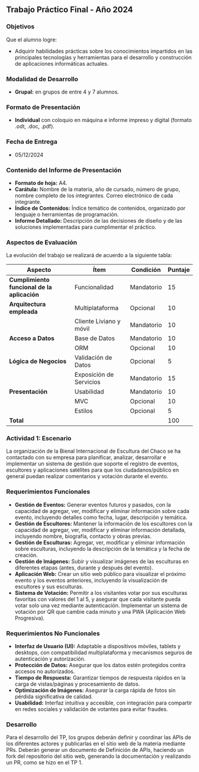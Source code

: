 ## Trabajo Práctico Final - Año 2024

### Objetivos

Que el alumno logre:

- Adquirir habilidades prácticas sobre los conocimientos impartidos en las principales tecnologías y herramientas para el desarrollo y construcción de aplicaciones informáticas actuales.

### Modalidad de Desarrollo

- **Grupal:** en grupos de entre 4 y 7 alumnos.

### Formato de Presentación

- **Individual** con coloquio en máquina e informe impreso y digital (formato .odt, .doc, .pdf).

### Fecha de Entrega

- 05/12/2024

### Contenido del Informe de Presentación

- **Formato de hoja:** A4.
- **Carátula:** Nombre de la materia, año de cursado, número de grupo, nombre completo de los integrantes. Correo electrónico de cada integrante.
- **Índice de Contenidos:** Índice temático de contenidos, organizado por lenguaje o herramientas de programación.
- **Informe Detallado:** Descripción de las decisiones de diseño y de las soluciones implementadas para cumplimentar el práctico.

### Aspectos de Evaluación

La evolución del trabajo se realizará de acuerdo a la siguiente tabla:

| Aspecto                        | Ítem                         | Condición  | Puntaje |
|--------------------------------|------------------------------|------------|---------|
| **Cumplimiento funcional de la aplicación** | Funcionalidad               | Mandatorio  | 15      |
| **Arquitectura empleada**                | Multiplataforma             | Opcional    | 10      |
|                                       | Cliente Liviano y móvil     | Mandatorio  | 10      |
| **Acceso a Datos**                     | Base de Datos               | Mandatorio  | 10      |
|                                       | ORM                          | Opcional    | 10      |
| **Lógica de Negocios**                   | Validación de Datos         | Opcional    | 5       |
|                                       | Exposición de Servicios      | Mandatorio  | 15      |
| **Presentación**                       | Usabilidad                   | Mandatorio  | 10      |
|                                       | MVC                          | Opcional    | 10      |
|                                       | Estilos                      | Opcional    | 5       |
| **Total**                            |                              |            | 100     |


### Actividad 1: Escenario

La organización de la Bienal Internacional de Escultura del Chaco se ha contactado con su empresa para planificar, analizar, desarrollar e implementar un sistema de gestión que soporte el registro de eventos, escultores y aplicaciones satélites para que los ciudadanos/público en general puedan realizar comentarios y votación durante el evento.

### Requerimientos Funcionales

- **Gestión de Eventos:** Generar eventos futuros y pasados, con la capacidad de agregar, ver, modificar y eliminar información sobre cada evento, incluyendo detalles como fecha, lugar, descripción y temática.
- **Gestión de Escultores:** Mantener la información de los escultores con la capacidad de agregar, ver, modificar y eliminar información detallada, incluyendo nombre, biografía, contacto y obras previas.
- **Gestión de Esculturas:** Agregar, ver, modificar y eliminar información sobre esculturas, incluyendo la descripción de la temática y la fecha de creación.
- **Gestión de Imágenes:** Subir y visualizar imágenes de las esculturas en diferentes etapas (antes, durante y después del evento).
- **Aplicación Web:** Crear un sitio web público para visualizar el próximo evento y los eventos anteriores, incluyendo la visualización de escultores y sus esculturas.
- **Sistema de Votación:** Permitir a los visitantes votar por sus esculturas favoritas con valores del 1 al 5, y asegurar que cada visitante pueda votar solo una vez mediante autenticación. Implementar un sistema de votación por QR que cambie cada minuto y una PWA (Aplicación Web Progresiva).

### Requerimientos No Funcionales

- **Interfaz de Usuario (UI):** Adaptable a dispositivos móviles, tablets y desktops, con compatibilidad multiplataforma y mecanismos seguros de autenticación y autorización.
- **Protección de Datos:** Asegurar que los datos estén protegidos contra accesos no autorizados.
- **Tiempo de Respuesta:** Garantizar tiempos de respuesta rápidos en la carga de vistas/páginas y procesamiento de datos.
- **Optimización de Imágenes:** Asegurar la carga rápida de fotos sin pérdida significativa de calidad.
- **Usabilidad:** Interfaz intuitiva y accesible, con integración para compartir en redes sociales y validación de votantes para evitar fraudes.

### Desarrollo

Para el desarrollo del TP, los grupos deberán definir y coordinar las APIs de los diferentes actores y publicarlas en el sitio web de la materia mediante PRs. Deberán generar un documento de Definición de APIs, haciendo un fork del repositorio del sitio web, generando la documentación y realizando un PR, como se hizo en el TP 1.